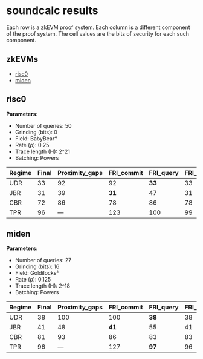 # soundcalc results

Each row is a zkEVM proof system.
Each column is a different component of the proof system.
The cell values are the bits of security for each such component.

## zkEVMs
- [risc0](#risc0)
- [miden](#miden)

## risc0

**Parameters:**
- Number of queries: 50
- Grinding (bits): 0
- Field: BabyBear⁴
- Rate (ρ): 0.25
- Trace length (H): 2^21
- Batching: Powers

Regime | Final | Proximity_gaps | FRI_commit | FRI_query | FRI_final | ALI | DEEP | PLONK | PLOOKUP
--- | --- | --- | --- | --- | --- | --- | --- | --- | ---
UDR | 33 | 92 | 92 | **33** | 33 | 115 | 100 | 98 | 96
JBR | 31 | 39 | **31** | 47 | 31 | 110 | 95 | 98 | 96
CBR | 72 | 86 | 78 | 86 | 78 | 88 | **72** | 98 | 96
TPR | 96 | — | 123 | 100 | 99 | — | — | 98 | **96**

## miden

**Parameters:**
- Number of queries: 27
- Grinding (bits): 16
- Field: Goldilocks²
- Rate (ρ): 0.125
- Trace length (H): 2^18
- Batching: Powers

Regime | Final | Proximity_gaps | FRI_commit | FRI_query | FRI_final | ALI | DEEP | PLONK | PLOOKUP
--- | --- | --- | --- | --- | --- | --- | --- | --- | ---
UDR | 38 | 100 | 100 | **38** | 38 | 121 | 106 | 106 | 105
JBR | 41 | 48 | **41** | 55 | 41 | 115 | 101 | 106 | 105
CBR | 81 | 93 | 86 | 83 | 83 | 96 | **81** | 106 | 105
TPR | 96 | — | 127 | **97** | 96 | — | — | 106 | 105
